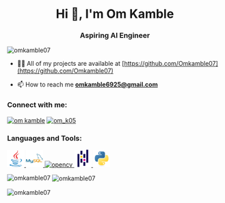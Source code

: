 <h1 align="center">Hi 👋, I'm Om Kamble</h1>
<h3 align="center">Aspiring AI Engineer</h3>


<p align="left"> <img src="https://komarev.com/ghpvc/?username=omkamble07&label=Profile%20views&color=0e75b6&style=flat" alt="omkamble07" /> </p>

- 👨‍💻 All of my projects are available at [https://github.com/Omkamble07](https://github.com/Omkamble07)

- 📫 How to reach me **omkamble6925@gmail.com**

<h3 align="left">Connect with me:</h3>
<p align="left">
<a href="https://linkedin.com/in/om kamble" target="blank"><img align="center" src="https://raw.githubusercontent.com/rahuldkjain/github-profile-readme-generator/master/src/images/icons/Social/linked-in-alt.svg" alt="om kamble" height="30" width="40" /></a>
<a href="https://www.leetcode.com/om_k05" target="blank"><img align="center" src="https://raw.githubusercontent.com/rahuldkjain/github-profile-readme-generator/master/src/images/icons/Social/leet-code.svg" alt="om_k05" height="30" width="40" /></a>
</p>

<h3 align="left">Languages and Tools:</h3>
<p align="left"> <a href="https://www.java.com" target="_blank" rel="noreferrer"> <img src="https://raw.githubusercontent.com/devicons/devicon/master/icons/java/java-original.svg" alt="java" width="40" height="40"/> </a> <a href="https://www.mysql.com/" target="_blank" rel="noreferrer"> <img src="https://raw.githubusercontent.com/devicons/devicon/master/icons/mysql/mysql-original-wordmark.svg" alt="mysql" width="40" height="40"/> </a> <a href="https://opencv.org/" target="_blank" rel="noreferrer"> <img src="https://www.vectorlogo.zone/logos/opencv/opencv-icon.svg" alt="opencv" width="40" height="40"/> </a> <a href="https://pandas.pydata.org/" target="_blank" rel="noreferrer"> <img src="https://raw.githubusercontent.com/devicons/devicon/2ae2a900d2f041da66e950e4d48052658d850630/icons/pandas/pandas-original.svg" alt="pandas" width="40" height="40"/> </a> <a href="https://www.python.org" target="_blank" rel="noreferrer"> <img src="https://raw.githubusercontent.com/devicons/devicon/master/icons/python/python-original.svg" alt="python" width="40" height="40"/> </a> </p>

<p><img align="left" src="https://github-readme-stats.vercel.app/api/top-langs?username=omkamble07&show_icons=true&locale=en&layout=compact" alt="omkamble07" /></p>

<p>&nbsp;<img align="center" src="https://github-readme-stats.vercel.app/api?username=omkamble07&show_icons=true&locale=en" alt="omkamble07" /></p>

<p><img align="center" src="https://github-readme-streak-stats.herokuapp.com/?user=omkamble07&" alt="omkamble07" /></p>
